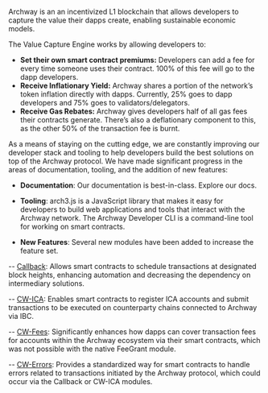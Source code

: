<p>
Archway is an an incentivized L1 blockchain that allows developers to capture the value their dapps create, enabling sustainable economic models.
</p>

<p>
The Value Capture Engine works by allowing developers to:

- **Set their own smart contract premiums:** Developers can add a fee for every time someone uses their contract. 100% of this fee will go to the dapp developers.
- **Receive Inflationary Yield:** Archway shares a portion of the network’s token inflation directly with dapps. Currently, 25% goes to dapp developers and 75% goes to validators/delegators.
- **Receive Gas Rebates:** Archway gives developers half of all gas fees their contracts generate. There’s also a deflationary component to this, as the other 50% of the transaction fee is burnt.
</p>

<p>
As a means of staying on the cutting edge, we are constantly improving our developer stack and tooling to help developers build the best solutions on top of the Archway protocol. We have made significant progress in the areas of documentation, tooling, and the addition of new features:

- **Documentation**: Our documentation is best-in-class. Explore our docs.

- **Tooling**: arch3.js is a JavaScript library that makes it easy for developers to build web applications and tools that interact with the Archway network. The Archway Developer CLI is a command-line tool for working on smart contracts.

- **New Features**: Several new modules have been added to increase the feature set.

-- [Callback](https://docs.archway.io/developers/guides/callback/introduction): Allows smart contracts to schedule transactions at designated block heights, enhancing automation and decreasing the dependency on intermediary solutions.

-- [CW-ICA](https://docs.archway.io/developers/guides/cw-ica/introduction): Enables smart contracts to register ICA accounts and submit transactions to be executed on counterparty chains connected to Archway via IBC.

-- [CW-Fees](https://docs.archway.io/developers/guides/cw-fees/introduction): Significantly enhances how dapps can cover transaction fees for accounts within the Archway ecosystem via their smart contracts, which was not possible with the native FeeGrant module.

-- [CW-Errors](https://docs.archway.io/developers/guides/cw-errors/introduction): Provides a standardized way for smart contracts to handle errors related to transactions initiated by the Archway protocol, which could occur via the Callback or CW-ICA modules.
</p>
